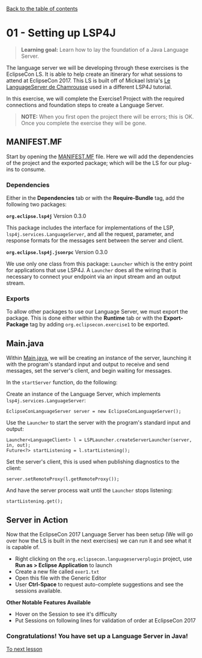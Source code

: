 [Back to the table of contents](/README.md#exercises)

# 01 - Setting up LSP4J

> **Learning goal:** Learn how to lay the foundation of a Java Language Server.

The language server we will be developing through these exercises is the EclipseCon LS. It is able to help create an itinerary for what sessions to attend at EclipseCon 2017. This LS is built off of Mickael Istria's [Le LanguageServer de Chamrousse](https://github.com/mickaelistria/eclipse-languageserver-demo) used in a different LSP4J tutorial.

In this exercise, we will complete the Exercise1 Project with the required connections and foundation steps to create a Language Server.

> **NOTE:** When you first open the project there will be errors; this is OK. Once you complete the exercise they will be gone.

## MANIFEST.MF

Start by opening the [MANIFEST.MF](/Exercises/1/META-INF/MANIFEST.MF) file. Here we will add the dependencies of the project and the exported package; which will be the LS for our plug-ins to consume.

### Dependencies

Either in the **Dependencies** tab or with the **Require-Bundle** tag, add the following two packages:

**`org.eclipse.lsp4j`** Version 0.3.0

This package includes the interface for implementations of the LSP, `lsp4j.services.LanguageServer`, and all the request, parameter, and response formats for the messages sent between the server and client.

**`org.eclipse.lsp4j.jsonrpc`** Version 0.3.0

We use only one class from this package: `Launcher` which is the entry point for applications that use LSP4J. A `Launcher` does all the wiring that is necessary to connect your endpoint via an input stream and an output stream.

### Exports

To allow other packages to use our Language Server, we must export the package. This is done either within the **Runtime** tab or with the **Export-Package** tag by adding `org.eclipsecon.exercise1` to be exported.

## Main.java

Within [Main.java](/Exercises/1/src/org/eclipsecon/exercise1/Main.java), we will be creating an instance of the server, launching it with the program's standard input and output to receive and send messages, set the server's client, and begin waiting for messages.

In the `startServer` function, do the following:

Create an instance of the Language Server, which implements `lsp4j.services.LanguageServer`:
```
EclipseConLanguageServer server = new EclipseConLanguageServer();
```

Use the `Launcher` to start the server with the program's standard input and output:
```
Launcher<LanguageClient> l = LSPLauncher.createServerLauncher(server, in, out);
Future<?> startListening = l.startListening();
```

Set the server's client, this is used when publishing diagnostics to the client:
```
server.setRemoteProxy(l.getRemoteProxy());
```

And have the server process wait until the `Launcher` stops listening:
```
startListening.get();
```

## Server in Action

Now that the EclipseCon 2017 Language Server has been setup (We will go over how the LS is built in the next exercises) we can run it and see what it is capable of.
 - Right clicking on the `org.eclipsecon.languageserverplugin` project, use **Run as > Eclipse Application** to launch
 - Create a new file called `exer1.txt`
 - Open this file with the Generic Editor
 - User **Ctrl-Space** to request auto-complete suggestions and see the sessions available.

**Other Notable Features Available**
 - Hover on the Session to see it's difficulty
 - Put Sessions on following lines for validation of order at EclipseCon 2017

### Congratulations! You have set up a Language Server in Java!

[To next lesson](/Exercises/2/2-README.md)
